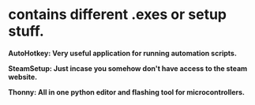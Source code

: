 # contains different .exes or setup stuff.
**AutoHotkey: Very useful application for running automation scripts.**

**SteamSetup: Just incase you somehow don't have access to the steam website.**

**Thonny: All in one python editor and flashing tool for microcontrollers.**
